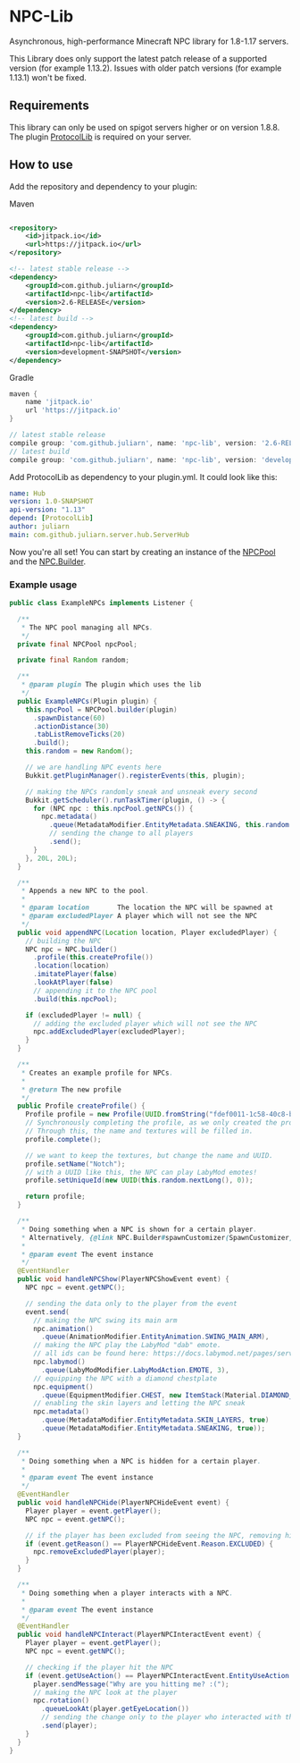 # NPC-Lib

Asynchronous, high-performance Minecraft NPC library for 1.8-1.17 servers.

This Library does only support the latest patch release of a supported version (for example 1.13.2).
Issues with older patch versions (for example 1.13.1) won't be fixed.

## Requirements

This library can only be used on spigot servers higher or on version 1.8.8. The
plugin [ProtocolLib](https://www.spigotmc.org/resources/protocollib.1997/) is required on your server.

## How to use

Add the repository and dependency to your plugin:

Maven

```xml

<repository>
    <id>jitpack.io</id>
    <url>https://jitpack.io</url>
</repository>

<!-- latest stable release -->
<dependency>
    <groupId>com.github.juliarn</groupId>
    <artifactId>npc-lib</artifactId>
    <version>2.6-RELEASE</version>
</dependency>
<!-- latest build -->
<dependency>
    <groupId>com.github.juliarn</groupId>
    <artifactId>npc-lib</artifactId>
    <version>development-SNAPSHOT</version>
</dependency>
```

Gradle

```groovy
maven {
    name 'jitpack.io'
    url 'https://jitpack.io'
}

// latest stable release
compile group: 'com.github.juliarn', name: 'npc-lib', version: '2.6-RELEASE'
// latest build
compile group: 'com.github.juliarn', name: 'npc-lib', version: 'development-SNAPSHOT'
```

Add ProtocolLib as dependency to your plugin.yml. It could look like this:

```yml
name: Hub
version: 1.0-SNAPSHOT
api-version: "1.13"
depend: [ProtocolLib]
author: juliarn
main: com.github.juliarn.server.hub.ServerHub
```

Now you're all set! You can start by creating an instance of the
[NPCPool](https://github.com/juliarn/NPC-Lib/blob/development/src/main/java/com/github/juliarn/npc/NPCPool.java)
and the
[NPC.Builder](https://github.com/juliarn/NPC-Lib/blob/development/src/main/java/com/github/juliarn/npc/NPC.java).

### Example usage

```java
public class ExampleNPCs implements Listener {

  /**
   * The NPC pool managing all NPCs.
   */
  private final NPCPool npcPool;

  private final Random random;

  /**
   * @param plugin The plugin which uses the lib
   */
  public ExampleNPCs(Plugin plugin) {
    this.npcPool = NPCPool.builder(plugin)
      .spawnDistance(60)
      .actionDistance(30)
      .tabListRemoveTicks(20)
      .build();
    this.random = new Random();

    // we are handling NPC events here
    Bukkit.getPluginManager().registerEvents(this, plugin);

    // making the NPCs randomly sneak and unsneak every second
    Bukkit.getScheduler().runTaskTimer(plugin, () -> {
      for (NPC npc : this.npcPool.getNPCs()) {
        npc.metadata()
          .queue(MetadataModifier.EntityMetadata.SNEAKING, this.random.nextBoolean())
          // sending the change to all players
          .send();
      }
    }, 20L, 20L);
  }

  /**
   * Appends a new NPC to the pool.
   *
   * @param location       The location the NPC will be spawned at
   * @param excludedPlayer A player which will not see the NPC
   */
  public void appendNPC(Location location, Player excludedPlayer) {
    // building the NPC
    NPC npc = NPC.builder()
      .profile(this.createProfile())
      .location(location)
      .imitatePlayer(false)
      .lookAtPlayer(false)
      // appending it to the NPC pool
      .build(this.npcPool);

    if (excludedPlayer != null) {
      // adding the excluded player which will not see the NPC
      npc.addExcludedPlayer(excludedPlayer);
    }
  }

  /**
   * Creates an example profile for NPCs.
   *
   * @return The new profile
   */
  public Profile createProfile() {
    Profile profile = new Profile(UUID.fromString("fdef0011-1c58-40c8-bfef-0bdcb1495938"));
    // Synchronously completing the profile, as we only created the profile with a UUID.
    // Through this, the name and textures will be filled in.
    profile.complete();

    // we want to keep the textures, but change the name and UUID.
    profile.setName("Notch");
    // with a UUID like this, the NPC can play LabyMod emotes!
    profile.setUniqueId(new UUID(this.random.nextLong(), 0));

    return profile;
  }

  /**
   * Doing something when a NPC is shown for a certain player.
   * Alternatively, {@link NPC.Builder#spawnCustomizer(SpawnCustomizer)} can be used.
   *
   * @param event The event instance
   */
  @EventHandler
  public void handleNPCShow(PlayerNPCShowEvent event) {
    NPC npc = event.getNPC();

    // sending the data only to the player from the event
    event.send(
      // making the NPC swing its main arm
      npc.animation()
        .queue(AnimationModifier.EntityAnimation.SWING_MAIN_ARM),
      // making the NPC play the LabyMod "dab" emote.
      // all ids can be found here: https://docs.labymod.net/pages/server/labymod/emote_api/
      npc.labymod()
        .queue(LabyModModifier.LabyModAction.EMOTE, 3),
      // equipping the NPC with a diamond chestplate
      npc.equipment()
        .queue(EquipmentModifier.CHEST, new ItemStack(Material.DIAMOND_CHESTPLATE, 1)),
      // enabling the skin layers and letting the NPC sneak
      npc.metadata()
        .queue(MetadataModifier.EntityMetadata.SKIN_LAYERS, true)
        .queue(MetadataModifier.EntityMetadata.SNEAKING, true));
  }

  /**
   * Doing something when a NPC is hidden for a certain player.
   *
   * @param event The event instance
   */
  @EventHandler
  public void handleNPCHide(PlayerNPCHideEvent event) {
    Player player = event.getPlayer();
    NPC npc = event.getNPC();

    // if the player has been excluded from seeing the NPC, removing him from the excluded players
    if (event.getReason() == PlayerNPCHideEvent.Reason.EXCLUDED) {
      npc.removeExcludedPlayer(player);
    }
  }

  /**
   * Doing something when a player interacts with a NPC.
   *
   * @param event The event instance
   */
  @EventHandler
  public void handleNPCInteract(PlayerNPCInteractEvent event) {
    Player player = event.getPlayer();
    NPC npc = event.getNPC();

    // checking if the player hit the NPC
    if (event.getUseAction() == PlayerNPCInteractEvent.EntityUseAction.ATTACK) {
      player.sendMessage("Why are you hitting me? :(");
      // making the NPC look at the player
      npc.rotation()
        .queueLookAt(player.getEyeLocation())
        // sending the change only to the player who interacted with the NPC
        .send(player);
    }
  }
}
```
